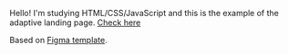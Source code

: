 Hello! I'm studying HTML/CSS/JavaScript and this is the example of the adaptive landing page.
[Check here](https://galachernikova.github.io/online-courses/)

Based on [Figma template](https://www.figma.com/).
